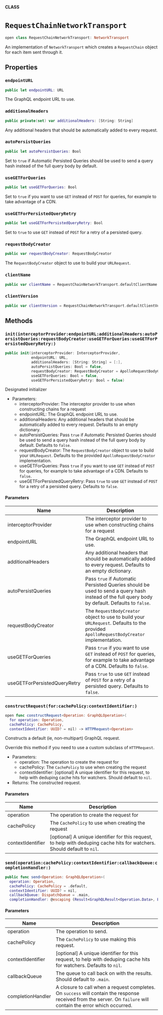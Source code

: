 **CLASS**

# `RequestChainNetworkTransport`

```swift
open class RequestChainNetworkTransport: NetworkTransport
```

An implementation of `NetworkTransport` which creates a `RequestChain` object
for each item sent through it.

## Properties
### `endpointURL`

```swift
public let endpointURL: URL
```

The GraphQL endpoint URL to use.

### `additionalHeaders`

```swift
public private(set) var additionalHeaders: [String: String]
```

Any additional headers that should be automatically added to every request.

### `autoPersistQueries`

```swift
public let autoPersistQueries: Bool
```

Set to `true` if Automatic Persisted Queries should be used to send a query hash instead of the full query body by default.

### `useGETForQueries`

```swift
public let useGETForQueries: Bool
```

Set to  `true` if you want to use `GET` instead of `POST` for queries, for example to take advantage of a CDN.

### `useGETForPersistedQueryRetry`

```swift
public let useGETForPersistedQueryRetry: Bool
```

Set to `true` to use `GET` instead of `POST` for a retry of a persisted query.

### `requestBodyCreator`

```swift
public var requestBodyCreator: RequestBodyCreator
```

The `RequestBodyCreator` object to use to build your `URLRequest`.

### `clientName`

```swift
public var clientName = RequestChainNetworkTransport.defaultClientName
```

### `clientVersion`

```swift
public var clientVersion = RequestChainNetworkTransport.defaultClientVersion
```

## Methods
### `init(interceptorProvider:endpointURL:additionalHeaders:autoPersistQueries:requestBodyCreator:useGETForQueries:useGETForPersistedQueryRetry:)`

```swift
public init(interceptorProvider: InterceptorProvider,
            endpointURL: URL,
            additionalHeaders: [String: String] = [:],
            autoPersistQueries: Bool = false,
            requestBodyCreator: RequestBodyCreator = ApolloRequestBodyCreator(),
            useGETForQueries: Bool = false,
            useGETForPersistedQueryRetry: Bool = false)
```

Designated initializer

- Parameters:
  - interceptorProvider: The interceptor provider to use when constructing chains for a request
  - endpointURL: The GraphQL endpoint URL to use.
  - additionalHeaders: Any additional headers that should be automatically added to every request. Defaults to an empty dictionary.
  - autoPersistQueries: Pass `true` if Automatic Persisted Queries should be used to send a query hash instead of the full query body by default. Defaults to `false`.
  - requestBodyCreator: The `RequestBodyCreator` object to use to build your `URLRequest`. Defaults to the provided `ApolloRequestBodyCreator` implementation.
  - useGETForQueries: Pass `true` if you want to use `GET` instead of `POST` for queries, for example to take advantage of a CDN. Defaults to `false`.
  - useGETForPersistedQueryRetry: Pass `true` to use `GET` instead of `POST` for a retry of a persisted query. Defaults to `false`.

#### Parameters

| Name | Description |
| ---- | ----------- |
| interceptorProvider | The interceptor provider to use when constructing chains for a request |
| endpointURL | The GraphQL endpoint URL to use. |
| additionalHeaders | Any additional headers that should be automatically added to every request. Defaults to an empty dictionary. |
| autoPersistQueries | Pass `true` if Automatic Persisted Queries should be used to send a query hash instead of the full query body by default. Defaults to `false`. |
| requestBodyCreator | The `RequestBodyCreator` object to use to build your `URLRequest`. Defaults to the provided `ApolloRequestBodyCreator` implementation. |
| useGETForQueries | Pass `true` if you want to use `GET` instead of `POST` for queries, for example to take advantage of a CDN. Defaults to `false`. |
| useGETForPersistedQueryRetry | Pass `true` to use `GET` instead of `POST` for a retry of a persisted query. Defaults to `false`. |

### `constructRequest(for:cachePolicy:contextIdentifier:)`

```swift
open func constructRequest<Operation: GraphQLOperation>(
  for operation: Operation,
  cachePolicy: CachePolicy,
  contextIdentifier: UUID? = nil) -> HTTPRequest<Operation>
```

Constructs a default (ie, non-multipart) GraphQL request.

Override this method if you need to use a custom subclass of `HTTPRequest`.

- Parameters:
  - operation: The operation to create the request for
  - cachePolicy: The `CachePolicy` to use when creating the request
  - contextIdentifier: [optional] A unique identifier for this request, to help with deduping cache hits for watchers. Should default to `nil`.
- Returns: The constructed request.

#### Parameters

| Name | Description |
| ---- | ----------- |
| operation | The operation to create the request for |
| cachePolicy | The `CachePolicy` to use when creating the request |
| contextIdentifier | [optional] A unique identifier for this request, to help with deduping cache hits for watchers. Should default to `nil`. |

### `send(operation:cachePolicy:contextIdentifier:callbackQueue:completionHandler:)`

```swift
public func send<Operation: GraphQLOperation>(
  operation: Operation,
  cachePolicy: CachePolicy = .default,
  contextIdentifier: UUID? = nil,
  callbackQueue: DispatchQueue = .main,
  completionHandler: @escaping (Result<GraphQLResult<Operation.Data>, Error>) -> Void) -> Cancellable
```

#### Parameters

| Name | Description |
| ---- | ----------- |
| operation | The operation to send. |
| cachePolicy | The `CachePolicy` to use making this request. |
| contextIdentifier | [optional] A unique identifier for this request, to help with deduping cache hits for watchers. Defaults to `nil`. |
| callbackQueue | The queue to call back on with the results. Should default to `.main`. |
| completionHandler | A closure to call when a request completes. On `success` will contain the response received from the server. On `failure` will contain the error which occurred. |